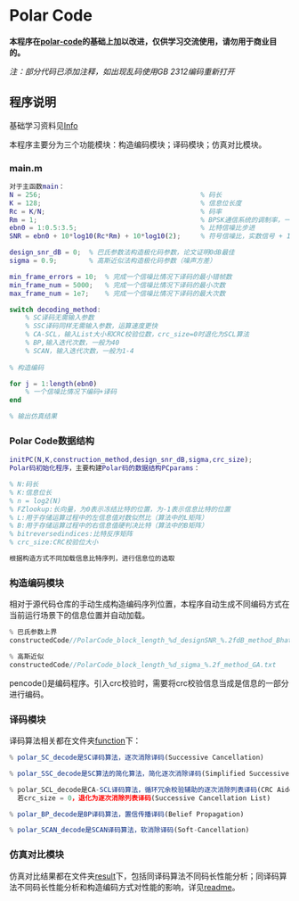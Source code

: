 # Polar Code

**本程序在[polar-code](https://github.com/luxinjin/polar-code)的基础上加以改进，仅供学习交流使用，请勿用于商业目的。**

*注：部分代码已添加注释，如出现乱码使用GB 2312编码重新打开*

## 程序说明

基础学习资料见[Info](https://github.com/AramakiYui/PolarCode/tree/master/info)

本程序主要分为三个功能模块：构造编码模块；译码模块；仿真对比模块。



### main.m

```matlab
对于主函数main：
N = 256;                                        % 码长
K = 128;                                        % 信息位长度
Rc = K/N;                                       % 码率
Rm = 1;                                         % BPSK通信系统的调制率，一般为1
ebn0 = 1:0.5:3.5;                               % 比特信噪比步进
SNR = ebn0 + 10*log10(Rc*Rm) + 10*log10(2);     % 符号信噪比，实数信号 + 10*log10(2)2倍过采样系数

design_snr_dB = 0;  % 巴氏参数法构造极化码参数，论文证明0dB最佳
sigma = 0.9;        % 高斯近似法构造极化码参数（噪声方差）

min_frame_errors = 10;	% 完成一个信噪比情况下译码的最小错帧数
min_frame_num = 5000;	% 完成一个信噪比情况下译码的最小次数
max_frame_num = 1e7;	% 完成一个信噪比情况下译码的最大次数

switch decoding_method:
    % SC译码无需输入参数
    % SSC译码同样无需输入参数，运算速度更快
    % CA-SCL，输入List大小和CRC校验位数，crc_size=0时退化为SCL算法
    % BP,输入迭代次数，一般为40
    % SCAN，输入迭代次数，一般为1-4
    
% 构造编码

for j = 1:length(ebn0)
	% 一个信噪比情况下编码+译码
end

% 输出仿真结果
```



### Polar Code数据结构

```matlab
initPC(N,K,construction_method,design_snr_dB,sigma,crc_size);
Polar码初始化程序，主要构建Polar码的数据结构PCparams：

% N:码长
% K:信息位长
% n = log2(N)
% FZlookup:长向量，为0表示冻结比特的位置，为-1表示信息比特的位置
% L:用于存储运算过程中的左信息值对数似然比（算法中的L矩阵）
% B:用于存储运算过程中的右信息值硬判决比特（算法中的B矩阵）
% bitreversedindices:比特反序矩阵
% crc_size:CRC校验位大小

根据构造方式不同加载信息比特序列，进行信息位的选取
```



### 构造编码模块

相对于源代码仓库的手动生成构造编码序列位置，本程序自动生成不同编码方式在当前运行场景下的信息位置并自动加载。

```js
% 巴氏参数上界
constructedCode//PolarCode_block_length_%d_designSNR_%.2fdB_method_Bhattacharyya.txt

% 高斯近似
constructedCode//PolarCode_block_length_%d_sigma_%.2f_method_GA.txt
```

pencode()是编码程序。引入crc校验时，需要将crc校验信息当成是信息的一部分进行编码。



### 译码模块

译码算法相关都在文件夹[function](https://github.com/AramakiYui/PolarCode/tree/master/function)下：

```js
% polar_SC_decode是SC译码算法，逐次消除译码(Successive Cancellation)

% polar_SSC_decode是SC算法的简化算法，简化逐次消除译码(Simplified Successive Cancellation)

% polar_SCL_decode是CA-SCL译码算法，循环冗余校验辅助的逐次消除列表译码(CRC Aided Successive Cancellation List)；
  若crc_size = 0，退化为逐次消除列表译码(Successive Cancellation List)

% polar_BP_decode是BP译码算法，置信传播译码(Belief Propagation)

% polar_SCAN_decode是SCAN译码算法，软消除译码(Soft-Cancellation)
```



### 仿真对比模块

仿真对比结果都在文件夹[result](https://github.com/AramakiYui/PolarCode/tree/master/result)下，包括同译码算法不同码长性能分析；同译码算法不同码长性能分析和构造编码方式对性能的影响，详见[readme](https://github.com/AramakiYui/PolarCode/blob/master/result/readme.md)。
